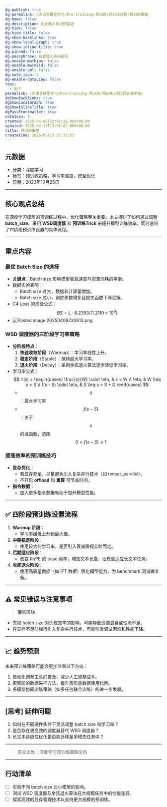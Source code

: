 ```yaml
---
dg-publish: true
dg-permalink: /大语言模型学习/Pre-training-预训练/预训练过程/预训练策略
dg-home: false
dg-description: 在此输入笔记的描述
dg-hide: false
dg-hide-title: false
dg-show-backlinks: true
dg-show-local-graph: true
dg-show-inline-title: true
dg-pinned: false
dg-passphrase: 在此输入访问密码
dg-enable-mathjax: false
dg-enable-mermaid: false
dg-enable-uml: false
dg-note-icon: 0
dg-enable-dataview: false
tags:
  - NLP
permalink: /大语言模型学习/Pre-training-预训练/预训练过程/预训练策略/
dgShowBacklinks: true
dgShowLocalGraph: true
dgShowInlineTitle: true
dgPassFrontmatter: true
noteIcon: 0
created: 2025-04-09T22:02:28.000+08:00
updated: 2025-04-13T13:06:02.000+08:00
title: 预训练策略
createTime: 2025/05/13 17:33:53
---
```




## 元数据
- 分类：深度学习
- 标签：预训练策略，学习率调度，模型优化
- 日期：2023年10月25日

---



## 核心观点总结
在深度学习模型的预训练过程中，优化策略至关重要。本文探讨了如何通过调整 **batch_size**、采用 **WSD调度器** 和 **预训练Trick** 来提升模型训练效率，同时总结了四阶段预训练设置的具体流程。

---



## 重点内容

### 最优 Batch Size 的选择
- **关键点**：Batch size 影响模型收敛速度与资源消耗的平衡。
- 数据实验表明：
  - Batch size 过大，数据和计算量增加。
  - Batch size 过小，训练步数增多且损失函数下降受限。
- C4 Loss 的规律公式：
  $$
  BS = L \cdot 6.2393 / (1.2110 \times 10^9)
  $$
- ![Pasted image 20250409220613.png](/img/user/%E9%99%84%E4%BB%B6/Pasted%20image%2020250409220613.png)


### WSD 调度器的三阶段学习率策略
- **分阶段特点**：
  1. **快速收敛阶段**（Warmup）：学习率线性上升。
  2. **稳定阶段**（Stable）：保持最大学习率。
  3. **退火阶段**（Decay）：采用余弦退火算法逐步降低学习率。
- 学习率公式：
  $$
  lr(s) =
  \begin{cases} 
    \frac{s}{W} \cdot \eta, & s < W \\ 
    \eta, & W \leq s < S \\ 
    f(s - S) \cdot \eta, & S \leq s < S + D
  \end{cases}
  $$
  - $$\eta$$：最大学习率  
  - $$f(s - S)$$：关于 $$s$$ 的减函数，范围 $$0 < f(s - S) \leq 1$$


### 提高效率的预训练技巧
- **显存优化**：
  - 若显存充足，尽量避免引入复杂并行技术（如 tensor_parallel）。
  - 不开启 **offload** 和 **重算** 可节省时间。
- **指令数据**：
  - 加入更多指令数据有助于提升模型性能。

---



## ✅ 四阶段预训练设置流程
1. **Warmup 阶段**：
   - 学习率缓慢上升到最大值。
2. **中期稳定阶段**：
   - 使用较大的学习率，是否引入衰减需视实验而定。
3. **后期适应阶段**：
   - 改变 RoPE 的 base 频率，增加文本长度，让模型适应长文本任务。
4. **收尾退火阶段**：
   - 使用高质量数据（如 IFT 数据）强化模型能力，为 benchmark 测试做准备。

---



## ⚠ 常见错误与注意事项
> **警告区块**  
- 忽视 batch size 对训练效率的影响，可能导致资源浪费或性能不足。  
- 在显存不足时强行引入复杂并行技术，可能引发调试困难和性能下降。

---



## 📈 趋势预测
未来预训练策略可能会更加注重以下方向：
1. 自动化调参工具的普及，减少人工调整成本。
2. 更智能的数据采样方法，提升高质量数据使用比例。
3. 多模型协同训练策略（如多任务联合训练）的进一步发展。

---



## [思考] 延伸问题
1. 如何在不同硬件条件下灵活调整 batch size 和学习率？
2. 是否存在更高效的调度器替代 WSD 调度器？
3. 长文本适应性优化是否能迁移至多模态任务中？

---

> 原文出处：深度学习预训练策略文档

---



## 行动清单
- [ ] 实验不同 batch size 对小模型的影响。
- [ ] 测试 WSD 调度器与余弦退火算法在大规模任务中的性能差异。
- [ ] 探索高效的显存管理技术以支持更大规模的预训练。

